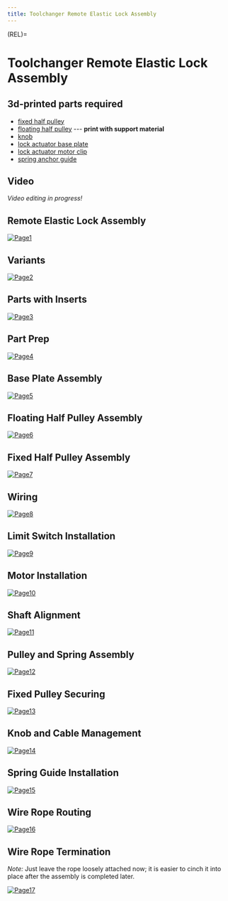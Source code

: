 ```yaml
---
title: Toolchanger Remote Elastic Lock Assembly
---
```


(REL)=
# Toolchanger Remote Elastic Lock Assembly

## 3d-printed parts required

- [fixed half pulley](https://github.com/machineagency/jubilee/blob/main/frame/fabrication_exports/3d_printed_parts/toolchanger/toolchanger_locking_mechanism/fixed_half_pulley.STL)
- [floating half pulley](https://github.com/machineagency/jubilee/blob/main/frame/fabrication_exports/3d_printed_parts/toolchanger/toolchanger_locking_mechanism/floating_half_pulley.STL) --- **print with support material**
- [knob](https://github.com/machineagency/jubilee/blob/main/frame/fabrication_exports/3d_printed_parts/toolchanger/toolchanger_locking_mechanism/knob.STL)
- [lock actuator base plate](https://github.com/machineagency/jubilee/blob/main/frame/fabrication_exports/3d_printed_parts/toolchanger/toolchanger_locking_mechanism/lock_actuator_base_plate.STL)
- [lock actuator motor clip](https://github.com/machineagency/jubilee/blob/main/frame/fabrication_exports/3d_printed_parts/toolchanger/toolchanger_locking_mechanism/lock_actuator_motor_clip.STL)
- [spring anchor guide](https://github.com/machineagency/jubilee/blob/main/frame/fabrication_exports/3d_printed_parts/toolchanger/toolchanger_locking_mechanism/spring_guide_anchor_block.STL)

## Video
_Video editing in progress!_

## Remote Elastic Lock Assembly
[![Page1](_static/REL0.png)](_static/REL0.png)

## Variants
[![Page2](_static/REL1.png)](_static/REL1.png)

## Parts with Inserts
[![Page3](_static/REL2.png)](_static/REL2.png)

## Part Prep
[![Page4](_static/REL3.png)](_static/REL3.png)

## Base Plate Assembly
[![Page5](_static/REL4.png)](_static/REL4.png)

## Floating Half Pulley Assembly
[![Page6](_static/REL5.png)](_static/REL5.png)

## Fixed Half Pulley Assembly
[![Page7](_static/REL6.png)](_static/REL6.png)

## Wiring
[![Page8](_static/REL7.png)](_static/REL7.png)

## Limit Switch Installation
[![Page9](_static/REL8.png)](_static/REL8.png)

## Motor Installation
[![Page10](_static/REL9.png)](_static/REL9.png)

## Shaft Alignment
[![Page11](_static/REL10.png)](_static/REL10.png)

## Pulley and Spring Assembly
[![Page12](_static/REL11.png)](_static/REL11.png)

## Fixed Pulley Securing
[![Page13](_static/REL12.png)](_static/REL12.png)

## Knob and Cable Management
[![Page14](_static/REL13.png)](_static/REL13.png)

## Spring Guide Installation
[![Page15](_static/REL14.png)](_static/REL14.png)

## Wire Rope Routing
[![Page16](_static/REL15.png)](_static/REL15.png)

## Wire Rope Termination

*Note:* Just leave the rope loosely attached now; it is easier to cinch it into place after the assembly is completed later.

[![Page17](_static/REL16.png)](_static/REL16.png)

